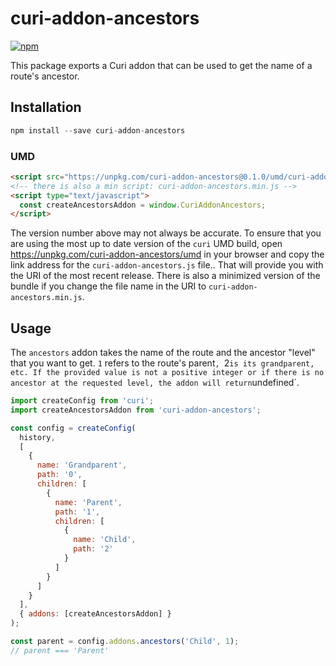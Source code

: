 # curi-addon-ancestors

[![npm][badge]][npm-link]

[badge]: https://img.shields.io/npm/v/curi-addon-ancestors.svg
[npm-link]: https://npmjs.com/package/curi-addon-ancestors

This package exports a Curi addon that can be used to get the name of a route's ancestor.

## Installation

```js
npm install --save curi-addon-ancestors
```

### UMD

```html
<script src="https://unpkg.com/curi-addon-ancestors@0.1.0/umd/curi-addon-ancestors.js"></script>
<!-- there is also a min script: curi-addon-ancestors.min.js -->
<script type="text/javascript">
  const createAncestorsAddon = window.CuriAddonAncestors;
</script>
```

The version number above may not always be accurate. To ensure that you are using the most
up to date version of the `curi` UMD build, open https://unpkg.com/curi-addon-ancestors/umd in your
browser and copy the link address for the `curi-addon-ancestors.js` file.. That will provide you
with the URI of the most recent release. There is also a minimized version of the bundle
if you change the file name in the URI to `curi-addon-ancestors.min.js`.

## Usage

The `ancestors` addon takes the name of the route and the ancestor "level" that you want to get. `1` refers to the route's parent`, `2` is its grandparent, etc. If the provided value is not a positive integer or if there is no ancestor at the requested level, the addon will return `undefined`.

```js
import createConfig from 'curi';
import createAncestorsAddon from 'curi-addon-ancestors';

const config = createConfig(
  history,
  [
    {
      name: 'Grandparent',
      path: '0',
      children: [
        {
          name: 'Parent',
          path: '1',
          children: [
            {
              name: 'Child',
              path: '2'
            }
          ]
        }
      ]
    }
  ],
  { addons: [createAncestorsAddon] }
);

const parent = config.addons.ancestors('Child', 1);
// parent === 'Parent'
```
